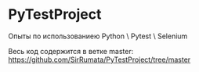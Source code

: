 # PyTestProject
Опыты по использованиею Python \ Pytest \ Selenium

Весь код содержится в ветке master:
https://github.com/SirRumata/PyTestProject/tree/master
